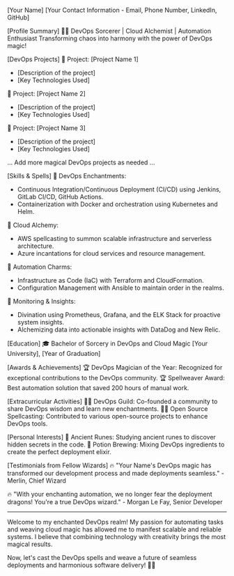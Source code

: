 [Your Name]
[Your Contact Information - Email, Phone Number, LinkedIn, GitHub]

[Profile Summary]
🧙‍♂️ DevOps Sorcerer | Cloud Alchemist | Automation Enthusiast
Transforming chaos into harmony with the power of DevOps magic!

[DevOps Projects]
🌟 Project: [Project Name 1]
   - [Description of the project]
   - [Key Technologies Used]

🌟 Project: [Project Name 2]
   - [Description of the project]
   - [Key Technologies Used]

🌟 Project: [Project Name 3]
   - [Description of the project]
   - [Key Technologies Used]

... Add more magical DevOps projects as needed ...

[Skills & Spells]
🔮 DevOps Enchantments:
   - Continuous Integration/Continuous Deployment (CI/CD) using Jenkins, GitLab CI/CD, GitHub Actions.
   - Containerization with Docker and orchestration using Kubernetes and Helm.

🔮 Cloud Alchemy:
   - AWS spellcasting to summon scalable infrastructure and serverless architecture.
   - Azure incantations for cloud services and resource management.

🔮 Automation Charms:
   - Infrastructure as Code (IaC) with Terraform and CloudFormation.
   - Configuration Management with Ansible to maintain order in the realms.

🔮 Monitoring & Insights:
   - Divination using Prometheus, Grafana, and the ELK Stack for proactive system insights.
   - Alchemizing data into actionable insights with DataDog and New Relic.

[Education]
🎓 Bachelor of Sorcery in DevOps and Cloud Magic
   [Your University], [Year of Graduation]

[Awards & Achievements]
🏆 DevOps Magician of the Year: Recognized for exceptional contributions to the DevOps community.
🏆 Spellweaver Award: Best automation solution that saved 200 hours of manual work.

[Extracurricular Activities]
🧙‍♂️ DevOps Guild: Co-founded a community to share DevOps wisdom and learn new enchantments.
🧙‍♂️ Open Source Spellcasting: Contributed to various open-source projects to enhance DevOps tools.

[Personal Interests]
🌌 Ancient Runes: Studying ancient runes to discover hidden secrets in the code.
🌌 Potion Brewing: Mixing DevOps ingredients to create the perfect deployment elixir.

[Testimonials from Fellow Wizards]
🔥 "Your Name's DevOps magic has transformed our development process and made deployments seamless." - Merlin, Chief Wizard

🔥 "With your enchanting automation, we no longer fear the deployment dragons! You're a true DevOps wizard." - Morgan Le Fay, Senior Developer

---

Welcome to my enchanted DevOps realm! My passion for automating tasks and weaving cloud magic has allowed me to manifest scalable and reliable systems. I believe that combining technology with creativity brings the most magical results.

Now, let's cast the DevOps spells and weave a future of seamless deployments and harmonious software delivery! 🌟✨
